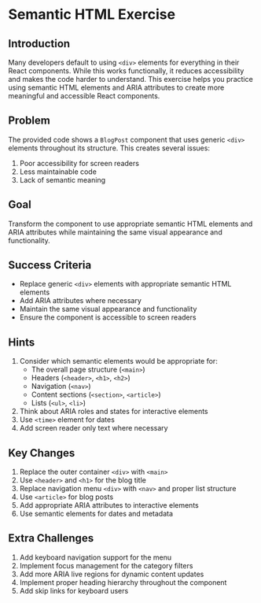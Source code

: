 # Semantic HTML Exercise

## Introduction

Many developers default to using `<div>` elements for everything in their React components. While this works functionally, it reduces accessibility and makes the code harder to understand. This exercise helps you practice using semantic HTML elements and ARIA attributes to create more meaningful and accessible React components.

## Problem

The provided code shows a `BlogPost` component that uses generic `<div>` elements throughout its structure. This creates several issues:

1. Poor accessibility for screen readers
2. Less maintainable code
3. Lack of semantic meaning

## Goal

Transform the component to use appropriate semantic HTML elements and ARIA attributes while maintaining the same visual appearance and functionality.

## Success Criteria

- Replace generic `<div>` elements with appropriate semantic HTML elements
- Add ARIA attributes where necessary
- Maintain the same visual appearance and functionality
- Ensure the component is accessible to screen readers

## Hints

1. Consider which semantic elements would be appropriate for:
   - The overall page structure (`<main>`)
   - Headers (`<header>`, `<h1>`, `<h2>`)
   - Navigation (`<nav>`)
   - Content sections (`<section>`, `<article>`)
   - Lists (`<ul>`, `<li>`)
2. Think about ARIA roles and states for interactive elements
3. Use `<time>` element for dates
4. Add screen reader only text where necessary

## Key Changes

1. Replace the outer container `<div>` with `<main>`
2. Use `<header>` and `<h1>` for the blog title
3. Replace navigation menu `<div>` with `<nav>` and proper list structure
4. Use `<article>` for blog posts
5. Add appropriate ARIA attributes to interactive elements
6. Use semantic elements for dates and metadata

## Extra Challenges

1. Add keyboard navigation support for the menu
2. Implement focus management for the category filters
3. Add more ARIA live regions for dynamic content updates
4. Implement proper heading hierarchy throughout the component
5. Add skip links for keyboard users

